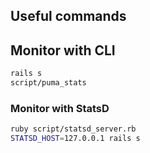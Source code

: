 ## Useful commands

## Monitor with CLI

```bash
rails s
script/puma_stats
```


### Monitor with StatsD

```bash
ruby script/statsd_server.rb
STATSD_HOST=127.0.0.1 rails s
```


